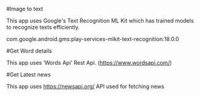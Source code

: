 #Image to text 

This app uses Google's Text Recognition ML Kit which has trained models to recognize texts efficiently.

com.google.android.gms:play-services-mlkit-text-recognition:18.0.0

#Get Word details

This app uses ‘Words Api’ Rest Api. (https://www.wordsapi.com/) 

#Get Latest news

This app uses https://newsapi.org/ API used for fetching news
